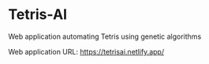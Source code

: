 # Tetris-AI
Web application automating Tetris using genetic algorithms

Web application URL: https://tetrisai.netlify.app/
